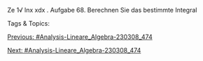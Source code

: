 Ze
1√
lnx
xdx .
Aufgabe 68. Berechnen Sie das bestimmte Integral

   Tags & Topics:
   

[Previous: #Analysis-Lineare_Algebra-230308_474](Analysis-Lineare_Algebra-230308_474.md)

[Next: #Analysis-Lineare_Algebra-230308_474](Analysis-Lineare_Algebra-230308_474.md)